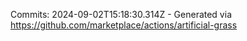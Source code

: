 Commits: 2024-09-02T15:18:30.314Z - Generated via https://github.com/marketplace/actions/artificial-grass
<br>
